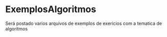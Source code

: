 # ExemplosAlgoritmos
Será postado varios arquivos de exemplos de exericios com a tematica de algoritmos
